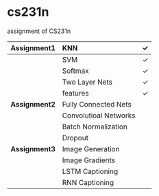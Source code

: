 # cs231n
assignment of CS231n

| Assignment1     | KNN                   | ✓    |
| :-------------- | :-------------------- | ---- |
|                 | SVM                   | ✓    |
|                 | Softmax               | ✓    |
|                 | Two Layer Nets        | ✓    |
|                 | features              | ✓    |
| **Assignment2** | Fully Connected Nets  |      |
|                 | Convolutioal Networks |      |
|                 | Batch Normalization   |      |
|                 | Dropout               |      |
| **Assignment3** | Image Generation      |      |
|                 | Image Gradients       |      |
|                 | LSTM Captioning       |      |
|                 | RNN Captioning        |      |



